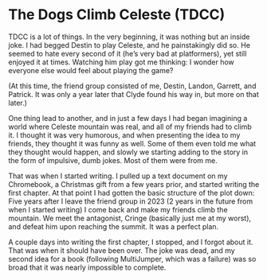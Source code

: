 # The Dogs Climb Celeste (TDCC)

TDCC is a lot of things. In the very beginning, it was nothing but an inside joke. I had begged Destin to play Celeste, and he painstakingly did so. He seemed to hate every second of it (he’s very bad at platformers), yet still enjoyed it at times. Watching him play got me thinking: I wonder how everyone else would feel about playing the game?

(At this time, the friend group consisted of me, Destin, Landon, Garrett, and Patrick. It was only a year later that Clyde found his way in, but more on that later.)

One thing lead to another, and in just a few days I had began imagining a world where Celeste mountain was real, and all of my friends had to climb it. I thought it was very humorous, and when presenting the idea to my friends, they thought it was funny as well. Some of them even told me what they thought would happen, and slowly we starting adding to the story in the form of impulsive, dumb jokes. Most of them were from me.

That was when I started writing. I pulled up a text document on my Chromebook, a Christmas gift from a few years prior, and started writing the first chapter. At that point I had gotten the basic structure of the plot down: Five years after I leave the friend group in 2023 (2 years in the future from when I started writing) I come back and make my friends climb the mountain. We meet the antagonist, Cringe (basically just me at my worst), and defeat him upon reaching the summit. It was a perfect plan.

A couple days into writing the first chapter, I stopped, and I forgot about it. That was when it should have been over. The joke was dead, and my second idea for a book (following MultiJumper, which was a failure) was so broad that it was nearly impossible to complete. 
